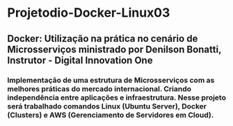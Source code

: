 # Projetodio-Docker-Linux03

## Docker: Utilização na prática no cenário de Microsserviços ministrado por Denilson Bonatti, Instrutor - Digital Innovation One

### Implementação de uma estrutura de Microsserviços com as melhores práticas do mercado internacional. Criando independência entre aplicações e infraestrutura. Nesse projeto será trabalhado comandos Linux (Ubuntu Server), Docker (Clusters) e AWS (Gerenciamento de Servidores em Cloud).
